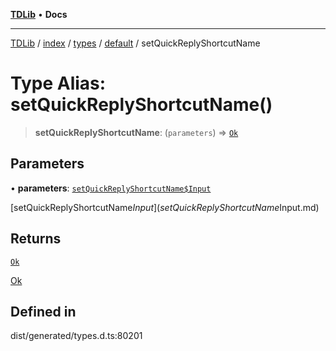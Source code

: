 [**TDLib**](../../../../../../README.md) • **Docs**

***

[TDLib](../../../../../../modules.md) / [index](../../../../../README.md) / [types](../../../README.md) / [default](../README.md) / setQuickReplyShortcutName

# Type Alias: setQuickReplyShortcutName()

> **setQuickReplyShortcutName**: (`parameters`) => [`Ok`](Ok.md)

## Parameters

• **parameters**: [`setQuickReplyShortcutName$Input`](setQuickReplyShortcutName$Input.md)

[setQuickReplyShortcutName$Input](setQuickReplyShortcutName$Input.md)

## Returns

[`Ok`](Ok.md)

[Ok](Ok.md)

## Defined in

dist/generated/types.d.ts:80201
